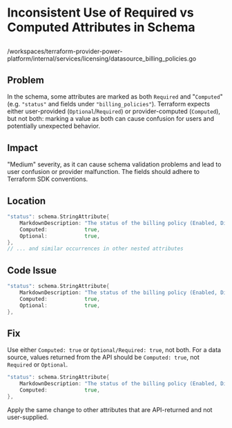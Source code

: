 # Inconsistent Use of Required vs Computed Attributes in Schema

##
/workspaces/terraform-provider-power-platform/internal/services/licensing/datasource_billing_policies.go

## Problem

In the schema, some attributes are marked as both `Required` and "`Computed`" (e.g. `"status"` and fields under `"billing_policies"`). Terraform expects either user-provided (`Optional`/`Required`) or provider-computed (`Computed`), but not both: marking a value as both can cause confusion for users and potentially unexpected behavior.

## Impact

"Medium" severity, as it can cause schema validation problems and lead to user confusion or provider malfunction. The fields should adhere to Terraform SDK conventions.

## Location

```go
"status": schema.StringAttribute{
    MarkdownDescription: "The status of the billing policy (Enabled, Disabled)",
    Computed:            true,
    Optional:            true,
},
// ... and similar occurrences in other nested attributes
```

## Code Issue

```go
"status": schema.StringAttribute{
    MarkdownDescription: "The status of the billing policy (Enabled, Disabled)",
    Computed:            true,
    Optional:            true,
},
```

## Fix

Use either `Computed: true` or `Optional/Required: true`, not both. For a data source, values returned from the API should be `Computed: true`, not `Required` or `Optional`.

```go
"status": schema.StringAttribute{
    MarkdownDescription: "The status of the billing policy (Enabled, Disabled)",
    Computed:            true,
},
```

Apply the same change to other attributes that are API-returned and not user-supplied.
